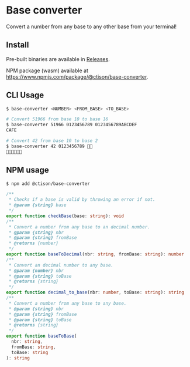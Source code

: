 # Base converter

Convert a number from any base to any other base from your terminal!

## Install

Pre-built binaries are available in [Releases](https://github.com/ctison/base-converter/releases).

NPM package (wasm) available at https://www.npmjs.com/package/@ctison/base-converter.

## CLI Usage

```sh
$ base-converter <NUMBER> <FROM_BASE> <TO_BASE>
```

```sh
# Convert 51966 from base 10 to base 16
$ base-converter 51966 0123456789 0123456789ABCDEF
CAFE
```

```sh
# Convert 42 from base 10 to base 2
$ base-converter 42 0123456789 🦀🚀
🚀🦀🚀🦀🚀🦀
```

## NPM usage

```sh
$ npm add @ctison/base-converter
```

```ts
/**
 * Checks if a base is valid by throwing an error if not.
 * @param {string} base
 */
export function checkBase(base: string): void
/**
 * Convert a number from any base to an decimal number.
 * @param {string} nbr
 * @param {string} fromBase
 * @returns {number}
 */
export function baseToDecimal(nbr: string, fromBase: string): number
/**
 * Convert an decimal number to any base.
 * @param {number} nbr
 * @param {string} toBase
 * @returns {string}
 */
export function decimal_to_base(nbr: number, toBase: string): string
/**
 * Convert a number from any base to any base.
 * @param {string} nbr
 * @param {string} fromBase
 * @param {string} toBase
 * @returns {string}
 */
export function baseToBase(
  nbr: string,
  fromBase: string,
  toBase: string
): string
```
